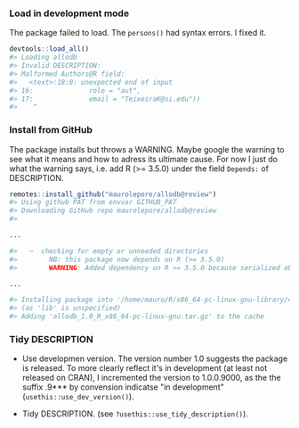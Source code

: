 ### Load in development mode

The package failed to load. The `persons()` had syntax errors. I fixed it.

``` r
devtools::load_all()
#> Loading allodb
#> Invalid DESCRIPTION:
#> Malformed Authors@R field:
#>   <text>:18:0: unexpected end of input
#> 16:              role = "aut",
#> 17:              email = "TeixeiraK@si.edu"))
#>    ^
```



### Install from GitHub

The package installs but throws a WARNING. Maybe google the warning to see what it means and how to adress its ultimate cause. For now I just do what the warning says, i.e. add R (>= 3.5.0) under the field `Depends:` of DESCRIPTION. 

```r
remotes::install_github("maurolepore/allodb@review")
#> Using github PAT from envvar GITHUB_PAT
#> Downloading GitHub repo maurolepore/allodb@review
#> 

...

#>   ─  checking for empty or unneeded directories
#>        NB: this package now depends on R (>= 3.5.0)
#>        WARNING: Added dependency on R >= 3.5.0 because serialized objects in  serialize/load version 3 cannot be read in older versions of R.  File(s) containing such objects: ‘allodb/data/genus_family.rda’  ‘allodb/data/gymno_genus.rda’

...  

#> Installing package into '/home/mauro/R/x86_64-pc-linux-gnu-library/4.0'
#> (as 'lib' is unspecified)
#> Adding 'allodb_1.0_R_x86_64-pc-linux-gnu.tar.gz' to the cache
```

### Tidy DESCRIPTION

* Use developmen version. The version number 1.0 suggests the package is released. To more clearly reflect it's in development (at least not released on CRAN), I incremented the version to 1.0.0.9000, as the the suffix .9*** by convension indicatse "in development" (`usethis::use_dev_version()`).

* Tidy DESCRIPTION. (see `?usethis::use_tidy_description()`).



